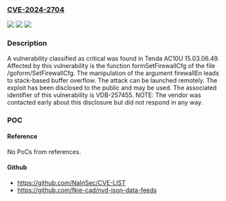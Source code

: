 ### [CVE-2024-2704](https://cve.mitre.org/cgi-bin/cvename.cgi?name=CVE-2024-2704)
![](https://img.shields.io/static/v1?label=Product&message=AC10U&color=blue)
![](https://img.shields.io/static/v1?label=Version&message=%3D%2015.03.06.49%20&color=brighgreen)
![](https://img.shields.io/static/v1?label=Vulnerability&message=CWE-121%20Stack-based%20Buffer%20Overflow&color=brighgreen)

### Description

A vulnerability classified as critical was found in Tenda AC10U 15.03.06.49. Affected by this vulnerability is the function formSetFirewallCfg of the file /goform/SetFirewallCfg. The manipulation of the argument firewallEn leads to stack-based buffer overflow. The attack can be launched remotely. The exploit has been disclosed to the public and may be used. The associated identifier of this vulnerability is VDB-257455. NOTE: The vendor was contacted early about this disclosure but did not respond in any way.

### POC

#### Reference
No PoCs from references.

#### Github
- https://github.com/NaInSec/CVE-LIST
- https://github.com/fkie-cad/nvd-json-data-feeds

